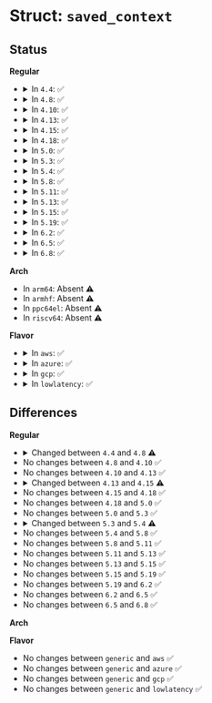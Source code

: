 # Struct: <code>saved_context</code>

## Status
<b>Regular</b>
<ul>
<li>
<details>
<summary>In <code>4.4</code>: ✅</summary>

```c
struct saved_context {
    struct pt_regs regs;
    u16 ds;
    u16 es;
    u16 fs;
    u16 gs;
    u16 ss;
    long unsigned int gs_base;
    long unsigned int gs_kernel_base;
    long unsigned int fs_base;
    long unsigned int cr0;
    long unsigned int cr2;
    long unsigned int cr3;
    long unsigned int cr4;
    long unsigned int cr8;
    u64 misc_enable;
    bool misc_enable_saved;
    long unsigned int efer;
    u16 gdt_pad;
    struct desc_ptr gdt_desc;
    u16 idt_pad;
    u16 idt_limit;
    long unsigned int idt_base;
    u16 ldt;
    u16 tss;
    long unsigned int tr;
    long unsigned int safety;
    long unsigned int return_address;
};
```
</details>
</li>
<li>
<details>
<summary>In <code>4.8</code>: ✅</summary>

```c
struct saved_context {
    struct pt_regs regs;
    u16 ds;
    u16 es;
    u16 fs;
    u16 gs;
    u16 ss;
    long unsigned int gs_base;
    long unsigned int gs_kernel_base;
    long unsigned int fs_base;
    long unsigned int cr0;
    long unsigned int cr2;
    long unsigned int cr3;
    long unsigned int cr4;
    long unsigned int cr8;
    u64 misc_enable;
    bool misc_enable_saved;
    struct saved_msrs saved_msrs;
    long unsigned int efer;
    u16 gdt_pad;
    struct desc_ptr gdt_desc;
    u16 idt_pad;
    u16 idt_limit;
    long unsigned int idt_base;
    u16 ldt;
    u16 tss;
    long unsigned int tr;
    long unsigned int safety;
    long unsigned int return_address;
};
```
</details>
</li>
<li>
<details>
<summary>In <code>4.10</code>: ✅</summary>

```c
struct saved_context {
    struct pt_regs regs;
    u16 ds;
    u16 es;
    u16 fs;
    u16 gs;
    u16 ss;
    long unsigned int gs_base;
    long unsigned int gs_kernel_base;
    long unsigned int fs_base;
    long unsigned int cr0;
    long unsigned int cr2;
    long unsigned int cr3;
    long unsigned int cr4;
    long unsigned int cr8;
    u64 misc_enable;
    bool misc_enable_saved;
    struct saved_msrs saved_msrs;
    long unsigned int efer;
    u16 gdt_pad;
    struct desc_ptr gdt_desc;
    u16 idt_pad;
    u16 idt_limit;
    long unsigned int idt_base;
    u16 ldt;
    u16 tss;
    long unsigned int tr;
    long unsigned int safety;
    long unsigned int return_address;
};
```
</details>
</li>
<li>
<details>
<summary>In <code>4.13</code>: ✅</summary>

```c
struct saved_context {
    struct pt_regs regs;
    u16 ds;
    u16 es;
    u16 fs;
    u16 gs;
    u16 ss;
    long unsigned int gs_base;
    long unsigned int gs_kernel_base;
    long unsigned int fs_base;
    long unsigned int cr0;
    long unsigned int cr2;
    long unsigned int cr3;
    long unsigned int cr4;
    long unsigned int cr8;
    u64 misc_enable;
    bool misc_enable_saved;
    struct saved_msrs saved_msrs;
    long unsigned int efer;
    u16 gdt_pad;
    struct desc_ptr gdt_desc;
    u16 idt_pad;
    u16 idt_limit;
    long unsigned int idt_base;
    u16 ldt;
    u16 tss;
    long unsigned int tr;
    long unsigned int safety;
    long unsigned int return_address;
};
```
</details>
</li>
<li>
<details>
<summary>In <code>4.15</code>: ✅</summary>

```c
struct saved_context {
    struct pt_regs regs;
    u16 ds;
    u16 es;
    u16 fs;
    u16 gs;
    long unsigned int kernelmode_gs_base;
    long unsigned int usermode_gs_base;
    long unsigned int fs_base;
    long unsigned int cr0;
    long unsigned int cr2;
    long unsigned int cr3;
    long unsigned int cr4;
    long unsigned int cr8;
    u64 misc_enable;
    bool misc_enable_saved;
    struct saved_msrs saved_msrs;
    long unsigned int efer;
    u16 gdt_pad;
    struct desc_ptr gdt_desc;
    u16 idt_pad;
    struct desc_ptr idt;
    u16 ldt;
    u16 tss;
    long unsigned int tr;
    long unsigned int safety;
    long unsigned int return_address;
};
```
</details>
</li>
<li>
<details>
<summary>In <code>4.18</code>: ✅</summary>

```c
struct saved_context {
    struct pt_regs regs;
    u16 ds;
    u16 es;
    u16 fs;
    u16 gs;
    long unsigned int kernelmode_gs_base;
    long unsigned int usermode_gs_base;
    long unsigned int fs_base;
    long unsigned int cr0;
    long unsigned int cr2;
    long unsigned int cr3;
    long unsigned int cr4;
    long unsigned int cr8;
    u64 misc_enable;
    bool misc_enable_saved;
    struct saved_msrs saved_msrs;
    long unsigned int efer;
    u16 gdt_pad;
    struct desc_ptr gdt_desc;
    u16 idt_pad;
    struct desc_ptr idt;
    u16 ldt;
    u16 tss;
    long unsigned int tr;
    long unsigned int safety;
    long unsigned int return_address;
};
```
</details>
</li>
<li>
<details>
<summary>In <code>5.0</code>: ✅</summary>

```c
struct saved_context {
    struct pt_regs regs;
    u16 ds;
    u16 es;
    u16 fs;
    u16 gs;
    long unsigned int kernelmode_gs_base;
    long unsigned int usermode_gs_base;
    long unsigned int fs_base;
    long unsigned int cr0;
    long unsigned int cr2;
    long unsigned int cr3;
    long unsigned int cr4;
    long unsigned int cr8;
    u64 misc_enable;
    bool misc_enable_saved;
    struct saved_msrs saved_msrs;
    long unsigned int efer;
    u16 gdt_pad;
    struct desc_ptr gdt_desc;
    u16 idt_pad;
    struct desc_ptr idt;
    u16 ldt;
    u16 tss;
    long unsigned int tr;
    long unsigned int safety;
    long unsigned int return_address;
};
```
</details>
</li>
<li>
<details>
<summary>In <code>5.3</code>: ✅</summary>

```c
struct saved_context {
    struct pt_regs regs;
    u16 ds;
    u16 es;
    u16 fs;
    u16 gs;
    long unsigned int kernelmode_gs_base;
    long unsigned int usermode_gs_base;
    long unsigned int fs_base;
    long unsigned int cr0;
    long unsigned int cr2;
    long unsigned int cr3;
    long unsigned int cr4;
    long unsigned int cr8;
    u64 misc_enable;
    bool misc_enable_saved;
    struct saved_msrs saved_msrs;
    long unsigned int efer;
    u16 gdt_pad;
    struct desc_ptr gdt_desc;
    u16 idt_pad;
    struct desc_ptr idt;
    u16 ldt;
    u16 tss;
    long unsigned int tr;
    long unsigned int safety;
    long unsigned int return_address;
};
```
</details>
</li>
<li>
<details>
<summary>In <code>5.4</code>: ✅</summary>

```c
struct saved_context {
    struct pt_regs regs;
    u16 ds;
    u16 es;
    u16 fs;
    u16 gs;
    long unsigned int kernelmode_gs_base;
    long unsigned int usermode_gs_base;
    long unsigned int fs_base;
    long unsigned int cr0;
    long unsigned int cr2;
    long unsigned int cr3;
    long unsigned int cr4;
    u64 misc_enable;
    bool misc_enable_saved;
    struct saved_msrs saved_msrs;
    long unsigned int efer;
    u16 gdt_pad;
    struct desc_ptr gdt_desc;
    u16 idt_pad;
    struct desc_ptr idt;
    u16 ldt;
    u16 tss;
    long unsigned int tr;
    long unsigned int safety;
    long unsigned int return_address;
};
```
</details>
</li>
<li>
<details>
<summary>In <code>5.8</code>: ✅</summary>

```c
struct saved_context {
    struct pt_regs regs;
    u16 ds;
    u16 es;
    u16 fs;
    u16 gs;
    long unsigned int kernelmode_gs_base;
    long unsigned int usermode_gs_base;
    long unsigned int fs_base;
    long unsigned int cr0;
    long unsigned int cr2;
    long unsigned int cr3;
    long unsigned int cr4;
    u64 misc_enable;
    bool misc_enable_saved;
    struct saved_msrs saved_msrs;
    long unsigned int efer;
    u16 gdt_pad;
    struct desc_ptr gdt_desc;
    u16 idt_pad;
    struct desc_ptr idt;
    u16 ldt;
    u16 tss;
    long unsigned int tr;
    long unsigned int safety;
    long unsigned int return_address;
};
```
</details>
</li>
<li>
<details>
<summary>In <code>5.11</code>: ✅</summary>

```c
struct saved_context {
    struct pt_regs regs;
    u16 ds;
    u16 es;
    u16 fs;
    u16 gs;
    long unsigned int kernelmode_gs_base;
    long unsigned int usermode_gs_base;
    long unsigned int fs_base;
    long unsigned int cr0;
    long unsigned int cr2;
    long unsigned int cr3;
    long unsigned int cr4;
    u64 misc_enable;
    bool misc_enable_saved;
    struct saved_msrs saved_msrs;
    long unsigned int efer;
    u16 gdt_pad;
    struct desc_ptr gdt_desc;
    u16 idt_pad;
    struct desc_ptr idt;
    u16 ldt;
    u16 tss;
    long unsigned int tr;
    long unsigned int safety;
    long unsigned int return_address;
};
```
</details>
</li>
<li>
<details>
<summary>In <code>5.13</code>: ✅</summary>

```c
struct saved_context {
    struct pt_regs regs;
    u16 ds;
    u16 es;
    u16 fs;
    u16 gs;
    long unsigned int kernelmode_gs_base;
    long unsigned int usermode_gs_base;
    long unsigned int fs_base;
    long unsigned int cr0;
    long unsigned int cr2;
    long unsigned int cr3;
    long unsigned int cr4;
    u64 misc_enable;
    bool misc_enable_saved;
    struct saved_msrs saved_msrs;
    long unsigned int efer;
    u16 gdt_pad;
    struct desc_ptr gdt_desc;
    u16 idt_pad;
    struct desc_ptr idt;
    u16 ldt;
    u16 tss;
    long unsigned int tr;
    long unsigned int safety;
    long unsigned int return_address;
};
```
</details>
</li>
<li>
<details>
<summary>In <code>5.15</code>: ✅</summary>

```c
struct saved_context {
    struct pt_regs regs;
    u16 ds;
    u16 es;
    u16 fs;
    u16 gs;
    long unsigned int kernelmode_gs_base;
    long unsigned int usermode_gs_base;
    long unsigned int fs_base;
    long unsigned int cr0;
    long unsigned int cr2;
    long unsigned int cr3;
    long unsigned int cr4;
    u64 misc_enable;
    bool misc_enable_saved;
    struct saved_msrs saved_msrs;
    long unsigned int efer;
    u16 gdt_pad;
    struct desc_ptr gdt_desc;
    u16 idt_pad;
    struct desc_ptr idt;
    u16 ldt;
    u16 tss;
    long unsigned int tr;
    long unsigned int safety;
    long unsigned int return_address;
};
```
</details>
</li>
<li>
<details>
<summary>In <code>5.19</code>: ✅</summary>

```c
struct saved_context {
    struct pt_regs regs;
    u16 ds;
    u16 es;
    u16 fs;
    u16 gs;
    long unsigned int kernelmode_gs_base;
    long unsigned int usermode_gs_base;
    long unsigned int fs_base;
    long unsigned int cr0;
    long unsigned int cr2;
    long unsigned int cr3;
    long unsigned int cr4;
    u64 misc_enable;
    struct saved_msrs saved_msrs;
    long unsigned int efer;
    u16 gdt_pad;
    struct desc_ptr gdt_desc;
    u16 idt_pad;
    struct desc_ptr idt;
    u16 ldt;
    u16 tss;
    long unsigned int tr;
    long unsigned int safety;
    long unsigned int return_address;
    bool misc_enable_saved;
};
```
</details>
</li>
<li>
<details>
<summary>In <code>6.2</code>: ✅</summary>

```c
struct saved_context {
    struct pt_regs regs;
    u16 ds;
    u16 es;
    u16 fs;
    u16 gs;
    long unsigned int kernelmode_gs_base;
    long unsigned int usermode_gs_base;
    long unsigned int fs_base;
    long unsigned int cr0;
    long unsigned int cr2;
    long unsigned int cr3;
    long unsigned int cr4;
    u64 misc_enable;
    struct saved_msrs saved_msrs;
    long unsigned int efer;
    u16 gdt_pad;
    struct desc_ptr gdt_desc;
    u16 idt_pad;
    struct desc_ptr idt;
    u16 ldt;
    u16 tss;
    long unsigned int tr;
    long unsigned int safety;
    long unsigned int return_address;
    bool misc_enable_saved;
};
```
</details>
</li>
<li>
<details>
<summary>In <code>6.5</code>: ✅</summary>

```c
struct saved_context {
    struct pt_regs regs;
    u16 ds;
    u16 es;
    u16 fs;
    u16 gs;
    long unsigned int kernelmode_gs_base;
    long unsigned int usermode_gs_base;
    long unsigned int fs_base;
    long unsigned int cr0;
    long unsigned int cr2;
    long unsigned int cr3;
    long unsigned int cr4;
    u64 misc_enable;
    struct saved_msrs saved_msrs;
    long unsigned int efer;
    u16 gdt_pad;
    struct desc_ptr gdt_desc;
    u16 idt_pad;
    struct desc_ptr idt;
    u16 ldt;
    u16 tss;
    long unsigned int tr;
    long unsigned int safety;
    long unsigned int return_address;
    bool misc_enable_saved;
};
```
</details>
</li>
<li>
<details>
<summary>In <code>6.8</code>: ✅</summary>

```c
struct saved_context {
    struct pt_regs regs;
    u16 ds;
    u16 es;
    u16 fs;
    u16 gs;
    long unsigned int kernelmode_gs_base;
    long unsigned int usermode_gs_base;
    long unsigned int fs_base;
    long unsigned int cr0;
    long unsigned int cr2;
    long unsigned int cr3;
    long unsigned int cr4;
    u64 misc_enable;
    struct saved_msrs saved_msrs;
    long unsigned int efer;
    u16 gdt_pad;
    struct desc_ptr gdt_desc;
    u16 idt_pad;
    struct desc_ptr idt;
    u16 ldt;
    u16 tss;
    long unsigned int tr;
    long unsigned int safety;
    long unsigned int return_address;
    bool misc_enable_saved;
};
```
</details>
</li>
</ul>
<b>Arch</b>
<ul>
<li>
In <code>arm64</code>: Absent ⚠️
</li>
<li>
In <code>armhf</code>: Absent ⚠️
</li>
<li>
In <code>ppc64el</code>: Absent ⚠️
</li>
<li>
In <code>riscv64</code>: Absent ⚠️
</li>
</ul>
<b>Flavor</b>
<ul>
<li>
<details>
<summary>In <code>aws</code>: ✅</summary>

```c
struct saved_context {
    struct pt_regs regs;
    u16 ds;
    u16 es;
    u16 fs;
    u16 gs;
    long unsigned int kernelmode_gs_base;
    long unsigned int usermode_gs_base;
    long unsigned int fs_base;
    long unsigned int cr0;
    long unsigned int cr2;
    long unsigned int cr3;
    long unsigned int cr4;
    u64 misc_enable;
    bool misc_enable_saved;
    struct saved_msrs saved_msrs;
    long unsigned int efer;
    u16 gdt_pad;
    struct desc_ptr gdt_desc;
    u16 idt_pad;
    struct desc_ptr idt;
    u16 ldt;
    u16 tss;
    long unsigned int tr;
    long unsigned int safety;
    long unsigned int return_address;
};
```
</details>
</li>
<li>
<details>
<summary>In <code>azure</code>: ✅</summary>

```c
struct saved_context {
    struct pt_regs regs;
    u16 ds;
    u16 es;
    u16 fs;
    u16 gs;
    long unsigned int kernelmode_gs_base;
    long unsigned int usermode_gs_base;
    long unsigned int fs_base;
    long unsigned int cr0;
    long unsigned int cr2;
    long unsigned int cr3;
    long unsigned int cr4;
    u64 misc_enable;
    bool misc_enable_saved;
    struct saved_msrs saved_msrs;
    long unsigned int efer;
    u16 gdt_pad;
    struct desc_ptr gdt_desc;
    u16 idt_pad;
    struct desc_ptr idt;
    u16 ldt;
    u16 tss;
    long unsigned int tr;
    long unsigned int safety;
    long unsigned int return_address;
};
```
</details>
</li>
<li>
<details>
<summary>In <code>gcp</code>: ✅</summary>

```c
struct saved_context {
    struct pt_regs regs;
    u16 ds;
    u16 es;
    u16 fs;
    u16 gs;
    long unsigned int kernelmode_gs_base;
    long unsigned int usermode_gs_base;
    long unsigned int fs_base;
    long unsigned int cr0;
    long unsigned int cr2;
    long unsigned int cr3;
    long unsigned int cr4;
    u64 misc_enable;
    bool misc_enable_saved;
    struct saved_msrs saved_msrs;
    long unsigned int efer;
    u16 gdt_pad;
    struct desc_ptr gdt_desc;
    u16 idt_pad;
    struct desc_ptr idt;
    u16 ldt;
    u16 tss;
    long unsigned int tr;
    long unsigned int safety;
    long unsigned int return_address;
};
```
</details>
</li>
<li>
<details>
<summary>In <code>lowlatency</code>: ✅</summary>

```c
struct saved_context {
    struct pt_regs regs;
    u16 ds;
    u16 es;
    u16 fs;
    u16 gs;
    long unsigned int kernelmode_gs_base;
    long unsigned int usermode_gs_base;
    long unsigned int fs_base;
    long unsigned int cr0;
    long unsigned int cr2;
    long unsigned int cr3;
    long unsigned int cr4;
    u64 misc_enable;
    bool misc_enable_saved;
    struct saved_msrs saved_msrs;
    long unsigned int efer;
    u16 gdt_pad;
    struct desc_ptr gdt_desc;
    u16 idt_pad;
    struct desc_ptr idt;
    u16 ldt;
    u16 tss;
    long unsigned int tr;
    long unsigned int safety;
    long unsigned int return_address;
};
```
</details>
</li>
</ul>

## Differences
<b>Regular</b>
<ul>
<li>
<details>
<summary>Changed between <code>4.4</code> and <code>4.8</code> ⚠️</summary>
<ul>
<li>
<b>Field added. </b>
<code>struct saved_msrs saved_msrs</code>
</li>
</ul>
</details>
</li>
<li>
No changes between <code>4.8</code> and <code>4.10</code> ✅
</li>
<li>
No changes between <code>4.10</code> and <code>4.13</code> ✅
</li>
<li>
<details>
<summary>Changed between <code>4.13</code> and <code>4.15</code> ⚠️</summary>
<ul>
<li>
<b>Field added. </b>
<code>long unsigned int kernelmode_gs_base</code>
</li>
<li>
<b>Field added. </b>
<code>long unsigned int usermode_gs_base</code>
</li>
<li>
<b>Field added. </b>
<code>struct desc_ptr idt</code>
</li>
<li>
<b>Field removed. </b>
<code>u16 ss</code>
</li>
<li>
<b>Field removed. </b>
<code>long unsigned int gs_base</code>
</li>
<li>
<b>Field removed. </b>
<code>long unsigned int gs_kernel_base</code>
</li>
<li>
<b>Field removed. </b>
<code>u16 idt_limit</code>
</li>
<li>
<b>Field removed. </b>
<code>long unsigned int idt_base</code>
</li>
</ul>
</details>
</li>
<li>
No changes between <code>4.15</code> and <code>4.18</code> ✅
</li>
<li>
No changes between <code>4.18</code> and <code>5.0</code> ✅
</li>
<li>
No changes between <code>5.0</code> and <code>5.3</code> ✅
</li>
<li>
<details>
<summary>Changed between <code>5.3</code> and <code>5.4</code> ⚠️</summary>
<ul>
<li>
<b>Field removed. </b>
<code>long unsigned int cr8</code>
</li>
</ul>
</details>
</li>
<li>
No changes between <code>5.4</code> and <code>5.8</code> ✅
</li>
<li>
No changes between <code>5.8</code> and <code>5.11</code> ✅
</li>
<li>
No changes between <code>5.11</code> and <code>5.13</code> ✅
</li>
<li>
No changes between <code>5.13</code> and <code>5.15</code> ✅
</li>
<li>
No changes between <code>5.15</code> and <code>5.19</code> ✅
</li>
<li>
No changes between <code>5.19</code> and <code>6.2</code> ✅
</li>
<li>
No changes between <code>6.2</code> and <code>6.5</code> ✅
</li>
<li>
No changes between <code>6.5</code> and <code>6.8</code> ✅
</li>
</ul>
<b>Arch</b>
<ul>
</ul>
<b>Flavor</b>
<ul>
<li>
No changes between <code>generic</code> and <code>aws</code> ✅
</li>
<li>
No changes between <code>generic</code> and <code>azure</code> ✅
</li>
<li>
No changes between <code>generic</code> and <code>gcp</code> ✅
</li>
<li>
No changes between <code>generic</code> and <code>lowlatency</code> ✅
</li>
</ul>
